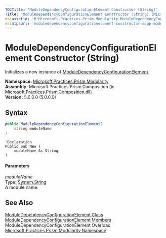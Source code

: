 ```yaml
---
TOCTitle: 'ModuleDependencyConfigurationElement Constructor (String)'
Title: 'ModuleDependencyConfigurationElement Constructor (String) (Microsoft.Practices.Prism.Modularity)'
ms:assetid: 'M:Microsoft.Practices.Prism.Modularity.ModuleDependencyConfigurationElement.\#ctor(System.String)'
ms:mtpsurl: 'moduledependencyconfigurationelement-constructor-mspp-modularity.md'
---
```


# ModuleDependencyConfigurationElement Constructor (String)

Initializes a new instance of [ModuleDependencyConfigurationElement](/patterns-practices/reference/moduledependencyconfigurationelement-class-mspp-modularity).

**Namespace:** [Microsoft.Practices.Prism.Modularity](/patterns-practices/reference/mspp-modularity-namespace)  
**Assembly:** Microsoft.Practices.Prism.Composition (in Microsoft.Practices.Prism.Composition.dll)  
**Version:** 5.0.0.0 (5.0.0.0)

## Syntax

```C#
public ModuleDependencyConfigurationElement(
	string moduleName
)
```
```VB
'Declaration
Public Sub New ( 
	moduleName As String
)
```

#### Parameters

*moduleName*  
Type: [System.String](http://msdn.microsoft.com/en-us/library/s1wwdcbf)  
A module name.

## See Also

[ModuleDependencyConfigurationElement Class](/patterns-practices/reference/moduledependencyconfigurationelement-class-mspp-modularity)  
[ModuleDependencyConfigurationElement Members](/patterns-practices/reference/moduledependencyconfigurationelement-members-mspp-modularity)  
ModuleDependencyConfigurationElement Overload  
[Microsoft.Practices.Prism.Modularity Namespace](/patterns-practices/reference/mspp-modularity-namespace)  